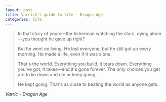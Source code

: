 ```yaml
---
layout: post
title: Varrick's guide to life - Dragon Age
categories: life
---
```

> In that story of yours—the fisherman watching the stars,
>  dying alone—you thought he gave up right?
>  
> But he went on living. 
> He lost everyone, but he still got up every morning. 
> He made a life, even if it was alone. 
> 
> That's the world. 
> Everything you build, it tears down.
> Everything you've got, it takes—and it's gone forever. 
> The only choices you get are to lie down and die or keep going.
>  
> He kept going.
> That's as close to beating the world as anyone gets.

 *Varric - Dragon Age*
<!--stackedit_data:
eyJoaXN0b3J5IjpbLTIwOTUwNDY3MzZdfQ==
-->